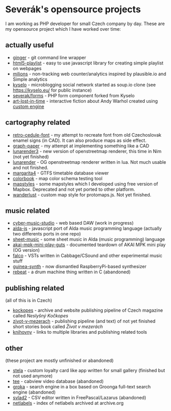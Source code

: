 # Severák's opensource projects

I am working as PHP developer for small Czech company by day. These are my opensource project which I have worked over time:

## actually useful

- [ginger](https://github.com/severak/ginger) - git command line wrapper
- [html5-playlist](https://github.com/severak/html5-playlist) - easy to use javascript library for creating simple playlist on webpages
- [milions](https://tildegit.org/severak/millions) - non-tracking web counter/analytics inspired by plausible.io and Simple analytics
- [kyselo](https://github.com/severak/kyselo) - microblogging social network started as soup.io clone (see https://kyselo.eu/ for public instance)
- [severak/forms](https://github.com/severak/forms) - PHP form component forked from Kyselo
- [art-lost-in-time](https://tildegit.org/severak/art-lost-in-time) - interactive fiction about Andy Warhol created using [custom engine](https://tildegit.org/severak/hagen)

## cartography related

- [retro-cedule-font](https://github.com/severak/retro-cedule-font) - my attempt to recreate font from old Czechoslovak enamel signs (in CAD). It can also produce maps as side effect.
- [graph-paper](https://github.com/severak/graph-paper) - my attempt at implementing something like a CAD
- [lunarender3](https://github.com/severak/lunarender3) - new version of openstreetmap renderer, this time in Nim (not yet finished)
- [lunarender](https://github.com/severak/lunarender) - OG openstreetmap renderer written in lua. Not much usable and not finished.
- [margarita4](https://github.com/severak/margarita4) - GTFS timetable database viewer
- [colorbook](https://github.com/severak/colorbook) - map color schema testing tool
- [mapstyles](https://github.com/severak/mapstyles) - some mapstyles which I developed using free version of Mapbox. Deprecated and not yet ported to other platform.
- [wanderlust](https://github.com/severak/wanderlust) - custom map style for protomaps.js. Not yet finished.

## music related

- [cyber-music-studio](https://github.com/severak/cyber-music-studio) - web based DAW (work in progress)
- [alda-js](https://github.com/severak/alda-js) - javascript port of Alda music programming language (actually two differents ports in one repo)
- [sheet-music](https://github.com/severak/sheet-music) - some sheet music in Alda (music programming) language
- [akai-mpk-mini-play-guts](https://github.com/severak/akai-mpk-mini-play-guts) - documented teardown of AKAI MPK mini play (OG version)
- [falco](https://tildegit.org/severak/falco) - VSTs written in Cabbage/CSound and other experimental music stuff
- [guinea-synth](https://tildegit.org/severak/guinea-synth) - now dismantled RaspberryPi-based synthesizer
- [rebeat](https://github.com/severak/rebeat) - a drum machine thing written in C (abandoned)

## publishing related

(all of this is in Czech)

- [kockopes](https://github.com/kockopes/kockopes.github.io) - archive and website publishing pipeline of Czech magazine called *Neslyšný Kočkopes*
- [zivot-v-mezerach](https://github.com/svita-cz/zivot-v-mezerach) - publishing pipeline (and text) of not yet finished short stories book called *Život v mezerách* 
- [knihovny](https://github.com/svita-cz/knihovny) - links to multiple libraries and publishing related tools

## other

(these project are mostly unfinished or abandoned)

- [stela](https://tildegit.org/severak/stela) - custom loyalty card like app written for small gallery (finished but not used anymore)
- [tee](https://github.com/severak/tee) - cabview video database (abandoned)
- [groka](https://github.com/severak/groka) - search engine in a box based on Groonga full-text search engine (abandoned)
- [svlad2](https://github.com/severak/svlad2) - CSV editor written in FreePascal/Lazarus (abandoned)
- [netlabels](https://github.com/severak/netlabels) - index of netlabels archived at archive.org
